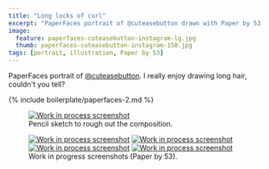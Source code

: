 ```yaml
---
title: "Long locks of curl"
excerpt: "PaperFaces portrait of @cuteasebutton drawn with Paper by 53 on an iPad."
image: 
  feature: paperfaces-cuteasebutton-instagram-lg.jpg
  thumb: paperfaces-cuteasebutton-instagram-150.jpg
tags: [portrait, illustration, Paper by 53]
---
```


PaperFaces portrait of [@cuteasebutton](http://instagram.com/cuteasebutton). I really enjoy drawing long hair, couldn't you tell?

{% include boilerplate/paperfaces-2.md %}

<figure>
	<a href="{{ site.url }}/assets/images/paperfaces-cuteasebutton-process-1-lg.jpg"><img src="{{ site.url }}/assets/images/paperfaces-cuteasebutton-process-1-750.jpg" alt="Work in process screenshot"></a>
	<figcaption>Pencil sketch to rough out the composition.</figcaption>
</figure>

<figure class="half">
	<a href="{{ site.url }}/assets/images/paperfaces-cuteasebutton-process-2-lg.jpg"><img src="{{ site.url }}/assets/images/paperfaces-cuteasebutton-process-2-600.jpg" alt="Work in process screenshot"></a>
	<a href="{{ site.url }}/assets/images/paperfaces-cuteasebutton-process-3-lg.jpg"><img src="{{ site.url }}/assets/images/paperfaces-cuteasebutton-process-3-600.jpg" alt="Work in process screenshot"></a>
	<a href="{{ site.url }}/assets/images/paperfaces-cuteasebutton-process-4-lg.jpg"><img src="{{ site.url }}/assets/images/paperfaces-cuteasebutton-process-4-600.jpg" alt="Work in process screenshot"></a>
	<a href="{{ site.url }}/assets/images/paperfaces-cuteasebutton-process-5-lg.jpg"><img src="{{ site.url }}/assets/images/paperfaces-cuteasebutton-process-5-600.jpg" alt="Work in process screenshot"></a>
	<figcaption>Work in progress screenshots (Paper by 53).</figcaption>
</figure>